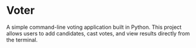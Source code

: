 # Voter
A simple command-line voting application built in Python. This project allows users to add candidates, cast votes, and view results directly from the terminal.
